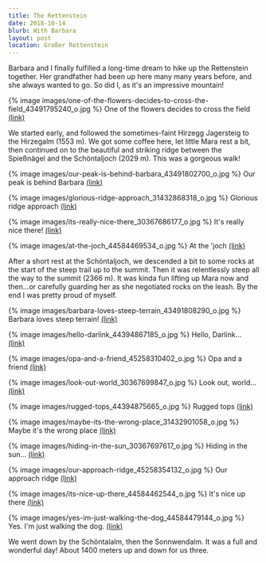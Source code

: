 ```yaml
---
title: The Rettenstein
date: 2018-10-14
blurb: With Barbara
layout: post
location: Großer Rettenstein
---
```


Barbara and I finally fulfilled a long-time dream to hike up the Rettenstein
together. Her grandfather had been up here many many years before, and she
always wanted to go. So did I, as it's an impressive mountain!

{% image images/one-of-the-flowers-decides-to-cross-the-field_43491795240_o.jpg %}
One of the flowers decides to cross the field
<a href='https://www.flickr.com/photos/55338612@N00/43491795240'>(link)</a>

We started early, and followed the sometimes-faint Hirzegg Jagersteig to
the Hirzegalm (1553 m). We got some coffee here, let little Mara rest a
bit, then continued on to the beautiful and striking ridge between the
Spießnägel and the Schöntaljoch (2029 m). This was a gorgeous walk!

{% image images/our-peak-is-behind-barbara_43491802700_o.jpg %}
Our peak is behind Barbara
<a href='https://www.flickr.com/photos/55338612@N00/43491802700'>(link)</a>


{% image images/glorious-ridge-approach_31432868318_o.jpg %}
Glorious ridge approach
<a href='https://www.flickr.com/photos/55338612@N00/31432868318'>(link)</a>

{% image images/its-really-nice-there_30367686177_o.jpg %}
It's really nice there!
<a href='https://www.flickr.com/photos/55338612@N00/30367686177'>(link)</a>


{% image images/at-the-joch_44584469534_o.jpg %}
At the 'joch
<a href='https://www.flickr.com/photos/55338612@N00/44584469534'>(link)</a>

After a short rest at the Schöntaljoch, we descended a bit to some rocks
at the start of the steep trail up to the summit. Then it was relentlessly steep
all the way to the summit (2366 m). It was kinda fun lifting up Mara now and
then...or carefully guarding her as she negotiated rocks on the leash. By the
end I was pretty proud of myself.

{% image images/barbara-loves-steep-terrain_43491808290_o.jpg %}
Barbara loves steep terrain!
<a href='https://www.flickr.com/photos/55338612@N00/43491808290'>(link)</a>

{% image images/hello-darlink_44394867185_o.jpg %}
Hello, Darlink...
<a href='https://www.flickr.com/photos/55338612@N00/44394867185'>(link)</a>


{% image images/opa-and-a-friend_45258310402_o.jpg %}
Opa and a friend
<a href='https://www.flickr.com/photos/55338612@N00/45258310402'>(link)</a>


{% image images/look-out-world_30367699847_o.jpg %}
Look out, world...
<a href='https://www.flickr.com/photos/55338612@N00/30367699847'>(link)</a>





{% image images/rugged-tops_44394875665_o.jpg %}
Rugged tops
<a href='https://www.flickr.com/photos/55338612@N00/44394875665'>(link)</a>



{% image images/maybe-its-the-wrong-place_31432901058_o.jpg %}
Maybe it's the wrong place
<a href='https://www.flickr.com/photos/55338612@N00/31432901058'>(link)</a>



{% image images/hiding-in-the-sun_30367697617_o.jpg %}
Hiding in the sun...
<a href='https://www.flickr.com/photos/55338612@N00/30367697617'>(link)</a>



{% image images/our-approach-ridge_45258354132_o.jpg %}
Our approach ridge
<a href='https://www.flickr.com/photos/55338612@N00/45258354132'>(link)</a>



{% image images/its-nice-up-there_44584462544_o.jpg %}
It's nice up there
<a href='https://www.flickr.com/photos/55338612@N00/44584462544'>(link)</a>



{% image images/yes-im-just-walking-the-dog_44584479144_o.jpg %}
Yes. I'm just walking the dog.
<a href='https://www.flickr.com/photos/55338612@N00/44584479144'>(link)</a>

We went down by the Schöntalalm, then the Sonnwendalm. It was a full and
wonderful day! About 1400 meters up and down for us three.

